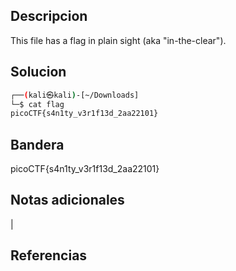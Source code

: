 ## Descripcion

This file has a flag in plain sight (aka "in-the-clear").

## Solucion
``` bash
┌──(kali㉿kali)-[~/Downloads]
└─$ cat flag    
picoCTF{s4n1ty_v3r1f13d_2aa22101}

```

## Bandera
picoCTF{s4n1ty_v3r1f13d_2aa22101}

## Notas adicionales
|

## Referencias
